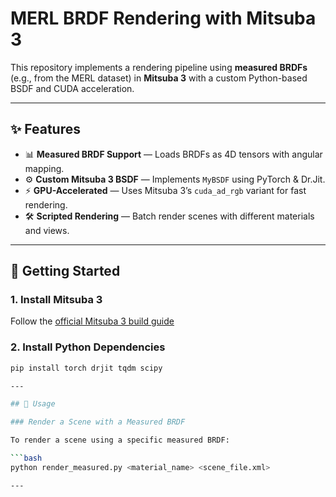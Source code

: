 # MERL BRDF Rendering with Mitsuba 3

This repository implements a rendering pipeline using **measured BRDFs** (e.g., from the MERL dataset) in **Mitsuba 3** with a custom Python-based BSDF and CUDA acceleration. 

---

## ✨ Features

- 📊 **Measured BRDF Support** — Loads BRDFs as 4D tensors with angular mapping.
- ⚙️ **Custom Mitsuba 3 BSDF** — Implements `MyBSDF` using PyTorch & Dr.Jit.
- ⚡ **GPU-Accelerated** — Uses Mitsuba 3’s `cuda_ad_rgb` variant for fast rendering.
- 🛠️ **Scripted Rendering** — Batch render scenes with different materials and views.

---

## 🚀 Getting Started

### 1. Install Mitsuba 3

Follow the [official Mitsuba 3 build guide](https://mitsuba.readthedocs.io/en/latest/src/getting_started/compiling.html)

### 2. Install Python Dependencies

```bash
pip install torch drjit tqdm scipy

---

## 🧪 Usage

### Render a Scene with a Measured BRDF

To render a scene using a specific measured BRDF:

```bash
python render_measured.py <material_name> <scene_file.xml>

---



